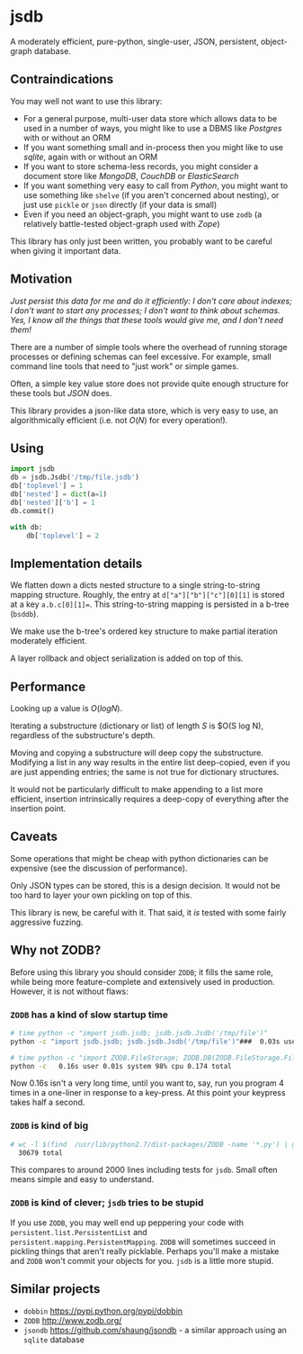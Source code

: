 # jsdb

A moderately efficient, pure-python, single-user, JSON, persistent, object-graph database.

## Contraindications

You may well not want to use this library:

- For a general purpose, multi-user data store which allows data to be used in a number of ways, you might like to use a DBMS like _Postgres_ with or without an ORM
- If you want something small and in-process then you might like to use _sqlite_, again with or without an ORM
- If you want to store schema-less records, you might consider a document store like _MongoDB_, _CouchDB_ or _ElasticSearch_
- If you want something very easy to call from _Python_, you might want to use something like `shelve` (if you aren't concerned about nesting), or just use `pickle` or `json` directly (if your data is small)
- Even if you need an object-graph, you might want to use `zodb` (a relatively battle-tested object-graph used with _Zope_)

This library has only just been written, you probably want to be careful when giving it important data.

## Motivation

*Just persist this data for me and do it efficiently: I don't care about indexes; I don't want to start any processes; I don't want to think about schemas. Yes, I know all the things that these tools would give me, and I don't need them!*

There are a number of simple tools where the overhead of running storage processes or defining schemas can feel excessive. For example, small command line tools that need to "just work" or simple games.

Often, a simple key value store does not provide quite enough structure for these tools but _JSON_ does.

This library provides a json-like data store, which is very easy to use, an algorithmically efficient (i.e. not $O(N)$ for every operation!).

## Using

```python
import jsdb
db = jsdb.Jsdb('/tmp/file.jsdb')
db['toplevel'] = 1
db['nested'] = dict(a=1)
db['nested']['b'] = 1
db.commit()

with db:
    db['toplevel'] = 2
```

## Implementation details

We flatten down a dicts nested structure to a single string-to-string mapping structure. Roughly, the entry at `d["a"]["b"]["c"][0][1]` is stored at a key `a.b.c[0][1]=`. This string-to-string mapping is persisted in a b-tree (`bsddb`).

We make use the b-tree's ordered key structure to make partial iteration moderately efficient.

A layer rollback and object serialization is added on top of this.

## Performance

Looking up a value is $O(log N)$.

Iterating a substructure (dictionary or list) of length $S$ is $O(S log N), regardless of the substructure's depth.

Moving and copying a substructure will deep copy the substructure. Modifying a list in any way results in the entire list deep-copied, even if you are just appending entries; the same is not true for dictionary structures.

It would not be particularly difficult to make appending to a list more efficient, insertion intrinsically requires a deep-copy of
everything after the insertion point.

## Caveats

Some operations that might be cheap with python dictionaries can be expensive (see the discussion of performance).

Only JSON types can be stored, this is a design decision. It would not be too hard to layer your own pickling on top of this.

This library is new, be careful with it. That said, it _is_ tested with some fairly aggressive fuzzing.

## Why not ZODB?

Before using this library you should consider `ZODB`; it fills the same role, while being more feature-complete and extensively used in production. However, it is not without flaws:

### `ZODB` has a kind of slow startup time

```sh
# time python -c "import jsdb.jsdb; jsdb.jsdb.Jsdb('/tmp/file')"
python -c "import jsdb.jsdb; jsdb.jsdb.Jsdb('/tmp/file')"###  0.03s user 0.00s system 95% cpu 0.029 total

# time python -c "import ZODB.FileStorage; ZODB.DB(ZODB.FileStorage.FileStorage('/tmp/file'))"
python -c   0.16s user 0.01s system 98% cpu 0.174 total
```

Now 0.16s isn't a very long time, until you want to, say, run you program 4 times in a one-liner in response to a key-press. At this point your keypress takes half a second.

### `ZODB` is kind of big

```sh
# wc -l $(find  /usr/lib/python2.7/dist-packages/ZODB -name '*.py') | grep total
  30679 total
```

This compares to around 2000 lines including tests for `jsdb`.
Small often means simple and easy to understand.

### `ZODB` is kind of clever; `jsdb` tries to be stupid

If you use `ZODB`, you may well end up peppering your code with `persistent.list.PersistentList` and `persistent.mapping.PersistentMapping`. `ZODB` will sometimes succeed in pickling things that aren't really picklable. Perhaps you'll make a mistake and `ZODB` won't commit your objects for you. `jsdb` is a little more stupid.

## Similar projects

- `dobbin` https://pypi.python.org/pypi/dobbin
- `ZODB` http://www.zodb.org/
- `jsondb` https://github.com/shaung/jsondb - a similar approach using an `sqlite` database

